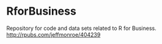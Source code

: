 # RforBusiness
Repository for code and data sets related to R for Business.  http://rpubs.com/jeffmonroe/404239
